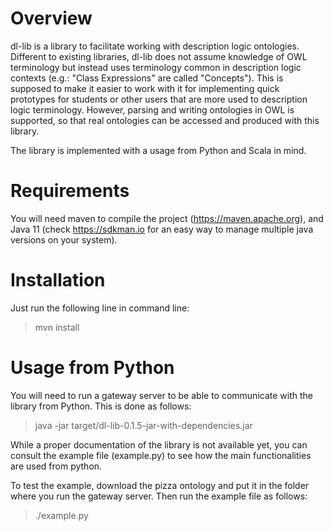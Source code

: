 # Overview

dl-lib is a library to facilitate working with description logic ontologies. Different to existing libraries, dl-lib does not assume knowledge of OWL terminology but instead 
uses terminology common in description logic contexts (e.g.: "Class Expressions" are called "Concepts"). This is supposed to make it easier to work with it for implementing
quick prototypes for students or other users that are more used to description logic terminology. However, parsing and writing ontologies in OWL is supported, so that real
ontologies can be accessed and produced with this library.

The library is implemented with a usage from Python and Scala in mind.

# Requirements

You will need maven to compile the project (https://maven.apache.org), and Java 11 (check https://sdkman.io for an easy way to manage multiple java versions on your system).

# Installation

Just run the following line in command line:

> mvn install

# Usage from Python

You will need to run a gateway server to be able to communicate with the library from Python. This is done as follows:

> java -jar target/dl-lib-0.1.5-jar-with-dependencies.jar

While a proper documentation of the library is not available yet, you can consult the example file (example.py) to see how the main functionalities are used from python.

To test the example, download the pizza ontology and put it in the folder where you run the gateway server. Then run the example file as follows:

> ./example.py
